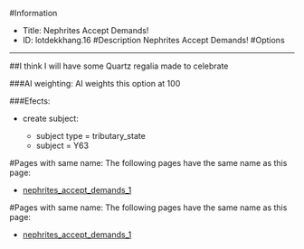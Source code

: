 #Information
 - Title: Nephrites Accept Demands!
 - ID: lotdekkhang.16
#Description
Nephrites Accept Demands!
#Options

___
##I think I will have some Quartz regalia made to celebrate

###AI weighting:
AI weights this option at 100


###Efects:<ul><li>create subject:</li><ul><li>subject type = tributary_state</li><li>subject = Y63</li></ul></ul>


#Pages with same name:
The following pages have the same name as this page:
 - [nephrites_accept_demands_1](nephrites_accept_demands_1.md)


#Pages with same name:
The following pages have the same name as this page:
 - [nephrites_accept_demands_1](nephrites_accept_demands_1.md)
